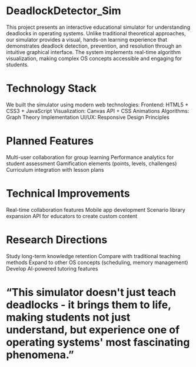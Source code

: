 # DeadlockDetector_Sim
This project presents an interactive educational simulator for understanding deadlocks in operating systems. Unlike traditional theoretical approaches, our simulator provides a visual, hands-on learning experience that demonstrates deadlock detection, prevention, and resolution through an intuitive graphical interface. The system implements real-time algorithm visualization, making complex OS concepts accessible and engaging for students.

# Technology Stack

We built the simulator using modern web technologies:
    Frontend: HTML5 + CSS3 + JavaScript
    Visualization: Canvas API + CSS Animations
    Algorithms: Graph Theory Implementation
    UI/UX: Responsive Design Principles

# Planned Features
  Multi-user collaboration for group learning
  Performance analytics for student assessment
  Gamification elements (points, levels, challenges)
  Curriculum integration with lesson plans

# Technical Improvements
  Real-time collaboration features
  Mobile app development
  Scenario library expansion
  API for educators to create custom content

# Research Directions
  Study long-term knowledge retention
  Compare with traditional teaching methods
  Expand to other OS concepts (scheduling, memory management)
  Develop AI-powered tutoring features

# “This simulator doesn't just teach deadlocks - it brings them to life, making students not just understand, but experience one of operating systems' most fascinating phenomena.”
